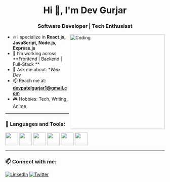 <h1 align="center">Hi 👋, I'm Dev Gurjar</h1>
<h3 align="center">Software Developer | Tech Enthusiast</h3>

<img align="right" alt="Coding" width="300" src="https://media.giphy.com/media/qgQUggAC3Pfv687qPC/giphy.gif">

- 🔥 I specialize in **React.js, JavaScript, Node.js, Express.js**
- 🔭 I’m working across **Frontend | Backend | Full-Stack **
- 💬 Ask me about: **Web Dev*
- 📫 Reach me at: **devpatelgurjar1@gmail.com**
- 🎮 Hobbies: Tech, Writing, Anime

---

### 🚀 Languages and Tools:

<p align="left">
<!--   <img src="https://cdn.jsdelivr.net/gh/devicons/devicon/icons/typescript/typescript-original.svg" width="40"/> -->
  <img src="https://cdn.jsdelivr.net/gh/devicons/devicon/icons/javascript/javascript-original.svg" width="40"/>
  <img src="https://cdn.jsdelivr.net/gh/devicons/devicon/icons/react/react-original.svg" width="40"/>
  <img src="https://cdn.jsdelivr.net/gh/devicons/devicon/icons/nodejs/nodejs-original.svg" width="40"/>
  <img src="https://cdn.jsdelivr.net/gh/devicons/devicon/icons/express/express-original.svg" width="40"/>
  <img src="https://cdn.jsdelivr.net/gh/devicons/devicon/icons/mongodb/mongodb-original.svg" width="40"/>
<!--   <img src="https://cdn.jsdelivr.net/gh/devicons/devicon/icons/docker/docker-original.svg" width="40"/> -->
  <img src="https://cdn.jsdelivr.net/gh/devicons/devicon/icons/git/git-original.svg" width="40"/>
</p>

---

### 📫 Connect with me:

[![LinkedIn](https://img.shields.io/badge/LinkedIn-blue?logo=linkedin&logoColor=white)](https://www.linkedin.com/in/dev-gurjar-b82bb925b?utm_source=share&utm_campaign=share_via&utm_content=profile&utm_medium=android_app)
[![Twitter](https://img.shields.io/badge/Twitter-1DA1F2?logo=twitter&logoColor=white)](https://twitter.com/)
